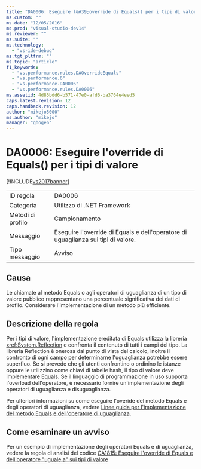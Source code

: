 ```yaml
---
title: "DA0006: Eseguire l&#39;override di Equals() per i tipi di valore | Microsoft Docs"
ms.custom: ""
ms.date: "12/05/2016"
ms.prod: "visual-studio-dev14"
ms.reviewer: ""
ms.suite: ""
ms.technology: 
  - "vs-ide-debug"
ms.tgt_pltfrm: ""
ms.topic: "article"
f1_keywords: 
  - "vs.performance.rules.DAOverrideEquals"
  - "vs.performance.6"
  - "vs.performance.DA0006"
  - "vs.performance.rules.DA0006"
ms.assetid: 4d85bdd6-b571-47e0-afd6-ba3764e4eed5
caps.latest.revision: 12
caps.handback.revision: 12
author: "mikejo5000"
ms.author: "mikejo"
manager: "ghogen"
---
```

# DA0006: Eseguire l&#39;override di Equals() per i tipi di valore
[!INCLUDE[vs2017banner](../code-quality/includes/vs2017banner.md)]

|||  
|-|-|  
|ID regola|DA0006|  
|Categoria|Utilizzo di .NET Framework|  
|Metodi di profilo|Campionamento|  
|Messaggio|Eseguire l'override di Equals e dell'operatore di uguaglianza sui tipi di valore.|  
|Tipo messaggio|Avviso|  
  
## Causa  
 Le chiamate al metodo Equals o agli operatori di uguaglianza di un tipo di valore pubblico rappresentano una percentuale significativa dei dati di profilo.  Considerare l'implementazione di un metodo più efficiente.  
  
## Descrizione della regola  
 Per i tipi di valore, l'implementazione ereditata di Equals utilizza la libreria <xref:System.Reflection> e confronta il contenuto di tutti i campi del tipo.  La libreria Reflection è onerosa dal punto di vista del calcolo, inoltre il confronto di ogni campo per determinarne l'uguaglianza potrebbe essere superfluo.  Se si prevede che gli utenti confrontino o ordinino le istanze oppure le utilizzino come chiavi di tabelle hash, il tipo di valore deve implementare Equals.  Se il linguaggio di programmazione in uso supporta l'overload dell'operatore, è necessario fornire un'implementazione degli operatori di uguaglianza e disuguaglianza.  
  
 Per ulteriori informazioni su come eseguire l'overide del metodo Equals e degli operatori di uguaglianza, vedere [Linee guida per l'implementazione del metodo Equals e dell'operatore di uguaglianza](http://go.microsoft.com/fwlink/?LinkId=177818).  
  
## Come esaminare un avviso  
 Per un esempio di implementazione degli operatori Equals e di uguaglianza, vedere la regola di analisi del codice [CA1815: Eseguire l'override di Equals e dell'operatore "uguale a" sui tipi di valore](../code-quality/ca1815-override-equals-and-operator-equals-on-value-types.md)